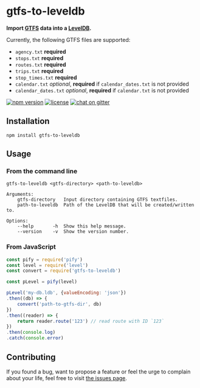 # gtfs-to-leveldb

**Import [GTFS](https://developers.google.com/transit/gtfs/) data into a [LevelDB](http://leveldb.org).**

Currently, the following GTFS files are supported:

- `agency.txt` **required**
- `stops.txt` **required**
- `routes.txt` **required**
- `trips.txt` **required**
- `stop_times.txt` **required**
- `calendar.txt` *optional*, **required** if `calendar_dates.txt` is not provided
- `calendar_dates.txt` *optional*, **required** if `calendar.txt` is not provided

[![npm version](https://img.shields.io/npm/v/gtfs-to-leveldb.svg)](https://www.npmjs.com/package/gtfs-to-leveldb)
[![license](https://img.shields.io/github/license/public-transport/gtfs-to-leveldb.svg?style=flat)](LICENSE)
[![chat on gitter](https://badges.gitter.im/public-transport/Lobby.svg)](https://gitter.im/public-transport/Lobby)

## Installation

```shell
npm install gtfs-to-leveldb
```


## Usage

### From the command line

```shell
gtfs-to-leveldb <gtfs-directory> <path-to-leveldb>

Arguments:
	gtfs-directory   Input directory containing GTFS textfiles.
	path-to-leveldb  Path of the LevelDB that will be created/written to.

Options:
	--help       -h  Show this help message.
	--version    -v  Show the version number.
```

### From JavaScript

```js
const pify = require('pify')
const level = require('level')
const convert = require('gtfs-to-leveldb')

const pLevel = pify(level)

pLevel('my-db.ldb', {valueEncoding: 'json'})
.then((db) => {
	convert('path-to-gtfs-dir', db)
})
.then((reader) => {
    return reader.route('123') // read route with ID `123`
})
.then(console.log)
.catch(console.error)
```


## Contributing

If you found a bug, want to propose a feature or feel the urge to complain about your life, feel free to visit [the issues page](https://github.com/public-transport/gtfs-to-leveldb/issues).
